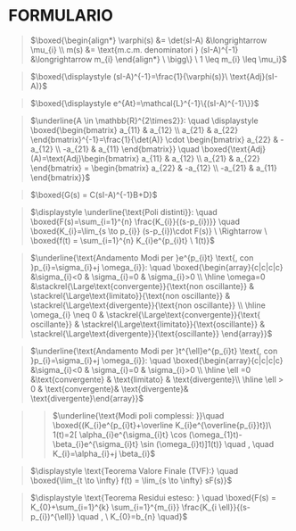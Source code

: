 # FORMULARIO

 > $\boxed{\begin{align*} \varphi(s) &= \det(sI-A) &\longrightarrow \mu_{i} \\ m(s) &= \text{m.c.m. denominatori } (sI-A)^{-1} &\longrightarrow m_{i} \end{align*} \ \bigg\} \ 1 \leq m_{i} \leq \mu_i}$

>  $\boxed{\displaystyle (sI-A)^{-1}=\frac{1}{\varphi(s)}\ \text{Adj}(sI-A)}$

> $\boxed{\displaystyle e^{At}=\mathcal{L}^{-1}\{(sI-A)^{-1}\}}$

 > $\underline{A \in \mathbb{R}^{2\times2}}: \quad \displaystyle \boxed{\begin{bmatrix} a_{11} & a_{12} \\ a_{21} & a_{22} \end{bmatrix}^{-1}=\frac{1}{\det(A)} \cdot \begin{bmatrix} a_{22} & -a_{12} \\ -a_{21} & a_{11} \end{bmatrix}} \quad \boxed{\text{Adj}(A)=\text{Adj}\begin{bmatrix} a_{11} & a_{12} \\ a_{21} & a_{22} \end{bmatrix} = \begin{bmatrix} a_{22} & -a_{12} \\ -a_{21} & a_{11} \end{bmatrix}}$

 > $\boxed{G(s) = C(sI-A)^{-1}B+D}$

> $\displaystyle \underline{\text{Poli distinti}}: \quad \boxed{F(s)=\sum_{i=1}^{n} \frac{K_{i}}{(s-p_{i})}} \quad \boxed{K_{i}=\lim_{s \to p_{i}} (s-p_{i})\cdot F(s)} \ \Rightarrow \ \boxed{f(t) = \sum_{i=1}^{n} K_{i}e^{p_{i}t} \ 1(t)}$

> $\underline{\text{Andamento Modi per }e^{p_{i}t} \text{, con }p_{i}=\sigma_{i}+j \omega_{i}}: \quad \boxed{\begin{array}{c|c|c|c}  &\sigma_{i}<0 & \sigma_{i}=0 & \sigma_{i}>0 \\ \hline  \omega=0 &\stackrel{\Large\text{convergente}}{\text{non oscillante}} & \stackrel{\Large\text{limitato}}{\text{non oscillante}} & \stackrel{\Large\text{divergente}}{\text{non oscillante}} \\ \hline \omega_{i} \neq 0 & \stackrel{\Large\text{convergente}}{\text{ oscillante}} & \stackrel{\Large\text{limitato}}{\text{oscillante}} & \stackrel{\Large\text{divergente}}{\text{oscillante}} \end{array}}$

> $\underline{\text{Andamento Modi per }t^{\ell}e^{p_{i}t} \text{, con }p_{i}=\sigma_{i}+j \omega_{i}}: \quad \boxed{\begin{array}{c|c|c|c}  &\sigma_{i}<0 & \sigma_{i}=0 & \sigma_{i}>0 \\ \hline  \ell =0 &\text{convergente} & \text{limitato} & \text{divergente}\\ \hline \ell > 0 & \text{convergente}& \text{divergente}& \text{divergente}\end{array}}$

>>  $\underline{\text{Modi poli complessi: }}\quad  \boxed{(K_{i}e^{p_{i}t}+\overline K_{i}e^{\overline{p_{i}}t})\ 1(t)=2[ \alpha_{i}e^{\sigma_{i}t} \cos (\omega_{1}t)-\beta_{i}e^{\sigma_{i}t} \sin (\omega_{i}t)]1(t)} \quad , \quad K_{i}=\alpha_{i}+j \beta_{i}$

> $\displaystyle \text{Teorema Valore Finale (TVF):} \quad \boxed{\lim_{t \to \infty} f(t) = \lim_{s \to \infty} sF(s)}$

> $\displaystyle \text{Teorema Residui esteso: } \quad \boxed{F(s) = K_{0}+\sum_{i=1}^{k} \sum_{i=1}^{m_{i}} \frac{K_{i \ell}}{(s-p_{i})^{\ell}} \quad , \ K_{0}=b_{n} \quad}$

